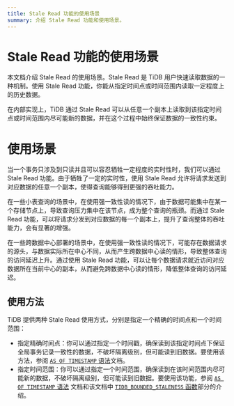 ```yaml
---
title: Stale Read 功能的使用场景
summary: 介绍 Stale Read 功能和使用场景。
---
```


# Stale Read 功能的使用场景

本文档介绍 Stale Read 的使用场景。Stale Read 是 TiDB 用户快速读取数据的一种机制。使用 Stale Read 功能，你能从指定时间点或时间范围内读取一定程度上的历史数据。

在内部实现上，TiDB 通过 Stale Read 可以从任意一个副本上读取到该指定时间点或时间范围内尽可能新的数据，并在这个过程中始终保证数据的一致性约束。

# 使用场景

当一个事务只涉及到只读并且可以容忍牺牲一定程度的实时性时，我们可以通过 Stale Read 功能。由于牺牲了一定的实时性，使用 Stale Read 允许将请求发送到对应数据的任意一个副本，使得查询能够得到更强的吞吐能力。

在一些小表查询的场景中，在使用强一致性读的情况下，由于数据可能集中在某一个存储节点上，导致查询压力集中在该节点，成为整个查询的瓶颈。而通过 Stale Read 功能，可以将请求分发到对应数据的每一个副本上，提升了查询整体的吞吐能力，会有显著的增强。

在一些跨数据中心部署的场景中，在使用强一致性读的情况下，可能存在数据请求的源头，与数据实际所在中心不同，从而产生跨数据中心读的情形，导致整体查询的访问延迟上升。通过使用 Stale Read 功能，可以让每个数据请求就近访问对应数据所在当前中心的副本，从而避免跨数据中心读的情形，降低整体查询的访问延迟。

## 使用方法

TiDB 提供两种 Stale Read 使用方式，分别是指定一个精确的时间点和一个时间范围：

- 指定精确时间点：你可以通过指定一个时间戳，确保读到该指定时间点下保证全局事务记录一致性的数据，不破坏隔离级别，但可能读到旧数据。要使用该方法，参阅 [`AS OF TIMESTAMP` 语法](/as-of-timestamp.md#语法方式)文档。
- 指定时间范围：你可以通过指定一个时间范围，确保读到在该时间范围内尽可能新的数据，不破坏隔离级别，但可能读到旧数据。要使用该功能，参阅 [`AS OF TIMESTAMP` 语法](/as-of-timestamp.md#语法方式) 文档和该文档中 [`TIDB_BOUNDED_STALENESS` 函数](/as-of-timestamp.md#语法方式)部分的介绍。
